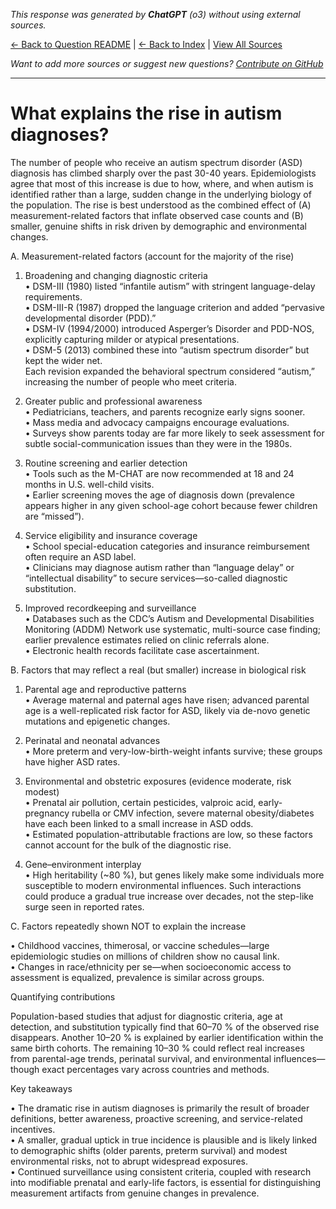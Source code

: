 <!-- 
Generated by: chatgpt
Model: o3
Prompt type: default
Generated at: 2025-06-23T16:05:41.903015
-->

*This response was generated by **ChatGPT** (o3) without using external sources.*

[← Back to Question README](README.md) | [← Back to Index](../README.md) | [View All Sources](../allsources.md)

*Want to add more sources or suggest new questions? [Contribute on GitHub](https://github.com/justinwest/SuggestedSources)*

---

# What explains the rise in autism diagnoses?

The number of people who receive an autism spectrum disorder (ASD) diagnosis has climbed sharply over the past 30-40 years. Epidemiologists agree that most of this increase is due to how, where, and when autism is identified rather than a large, sudden change in the underlying biology of the population. The rise is best understood as the combined effect of (A) measurement-related factors that inflate observed case counts and (B) smaller, genuine shifts in risk driven by demographic and environmental changes.

A. Measurement-related factors (account for the majority of the rise)

1. Broadening and changing diagnostic criteria  
   • DSM-III (1980) listed “infantile autism” with stringent language-delay requirements.  
   • DSM-III-R (1987) dropped the language criterion and added “pervasive developmental disorder (PDD).”  
   • DSM-IV (1994/2000) introduced Asperger’s Disorder and PDD-NOS, explicitly capturing milder or atypical presentations.  
   • DSM-5 (2013) combined these into “autism spectrum disorder” but kept the wider net.  
   Each revision expanded the behavioral spectrum considered “autism,” increasing the number of people who meet criteria.

2. Greater public and professional awareness  
   • Pediatricians, teachers, and parents recognize early signs sooner.  
   • Mass media and advocacy campaigns encourage evaluations.  
   • Surveys show parents today are far more likely to seek assessment for subtle social-communication issues than they were in the 1980s.

3. Routine screening and earlier detection  
   • Tools such as the M-CHAT are now recommended at 18 and 24 months in U.S. well-child visits.  
   • Earlier screening moves the age of diagnosis down (prevalence appears higher in any given school-age cohort because fewer children are “missed”).

4. Service eligibility and insurance coverage  
   • School special-education categories and insurance reimbursement often require an ASD label.  
   • Clinicians may diagnose autism rather than “language delay” or “intellectual disability” to secure services—so-called diagnostic substitution.

5. Improved recordkeeping and surveillance  
   • Databases such as the CDC’s Autism and Developmental Disabilities Monitoring (ADDM) Network use systematic, multi-source case finding; earlier prevalence estimates relied on clinic referrals alone.  
   • Electronic health records facilitate case ascertainment.

B. Factors that may reflect a real (but smaller) increase in biological risk

1. Parental age and reproductive patterns  
   • Average maternal and paternal ages have risen; advanced parental age is a well-replicated risk factor for ASD, likely via de-novo genetic mutations and epigenetic changes.

2. Perinatal and neonatal advances  
   • More preterm and very-low-birth-weight infants survive; these groups have higher ASD rates.

3. Environmental and obstetric exposures (evidence moderate, risk modest)  
   • Prenatal air pollution, certain pesticides, valproic acid, early-pregnancy rubella or CMV infection, severe maternal obesity/diabetes have each been linked to a small increase in ASD odds.  
   • Estimated population-attributable fractions are low, so these factors cannot account for the bulk of the diagnostic rise.

4. Gene–environment interplay  
   • High heritability (~80 %), but genes likely make some individuals more susceptible to modern environmental influences. Such interactions could produce a gradual true increase over decades, not the step-like surge seen in reported rates.

C. Factors repeatedly shown NOT to explain the increase

• Childhood vaccines, thimerosal, or vaccine schedules—large epidemiologic studies on millions of children show no causal link.  
• Changes in race/ethnicity per se—when socioeconomic access to assessment is equalized, prevalence is similar across groups.

Quantifying contributions

Population-based studies that adjust for diagnostic criteria, age at detection, and substitution typically find that 60–70 % of the observed rise disappears. Another 10–20 % is explained by earlier identification within the same birth cohorts. The remaining 10–30 % could reflect real increases from parental-age trends, perinatal survival, and environmental influences—though exact percentages vary across countries and methods.

Key takeaways

• The dramatic rise in autism diagnoses is primarily the result of broader definitions, better awareness, proactive screening, and service-related incentives.  
• A smaller, gradual uptick in true incidence is plausible and is likely linked to demographic shifts (older parents, preterm survival) and modest environmental risks, not to abrupt widespread exposures.  
• Continued surveillance using consistent criteria, coupled with research into modifiable prenatal and early-life factors, is essential for distinguishing measurement artifacts from genuine changes in prevalence.